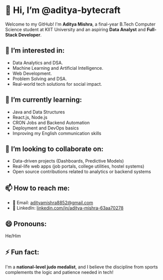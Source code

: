 # 👋 Hi, I’m @aditya-bytecraft

Welcome to my GitHub! I'm **Aditya Mishra**, 
a final-year B.Tech Computer Science student at 
KIIT University and an aspiring **Data Analyst**
and **Full-Stack Developer**.

## 👀 I’m interested in:
- Data Analytics and DSA.  
- Machine Learning and Artificial Intelligence. 
- Web Development.  
- Problem Solving and DSA.  
- Real-world tech solutions for social impact.  

## 🌱 I’m currently learning:
- Java and Data Structures  
- React.js, Node.js  
- CRON Jobs and Backend Automation  
- Deployment and DevOps basics  
- Improving my English communication skills  

## 👾 I’m looking to collaborate on:
- Data-driven projects (Dashboards, Predictive Models)  
- Real-life web apps (job portals, college utilities, hostel systems)  
- Open source contributions related to analytics or backend systems  

## 📫 How to reach me:
- 📧 Email: [adityamishra8852@gmail.com](mailto:adityamishra8852@gmail.com)  
- 💼 LinkedIn: [linkedin.com/in/aditya-mishra-63aa70278](https://www.linkedin.com/in/aditya-mishra-63aa70278)

## 😄 Pronouns: 
He/Him

## ⚡ Fun fact: 
I'm a **national-level judo medalist**,
and I believe the discipline from sports 
complements the logic and patience needed in tech!
